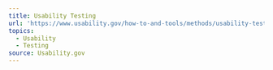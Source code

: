 ```yaml
---
title: Usability Testing
url: 'https://www.usability.gov/how-to-and-tools/methods/usability-testing.html'
topics:
  - Usability
  - Testing
source: Usability.gov
---
```


